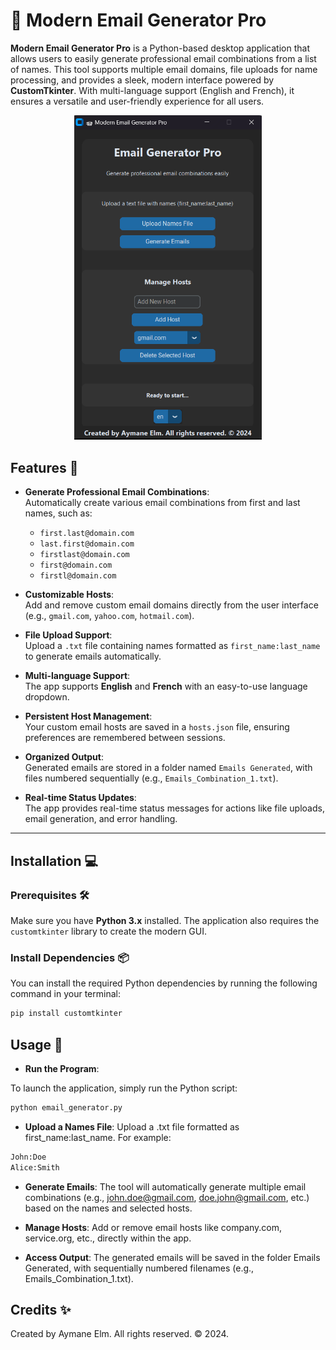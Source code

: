 # 📨 **Modern Email Generator Pro**

**Modern Email Generator Pro** is a Python-based desktop application that allows users to easily generate professional email combinations from a list of names. This tool supports multiple email domains, file uploads for name processing, and provides a sleek, modern interface powered by **CustomTkinter**. With multi-language support (English and French), it ensures a versatile and user-friendly experience for all users.

<div align="center">
<img src="img.png" alt="Modern Email Generator Pro" width="300" />
</div>

## Features 🚀

- **Generate Professional Email Combinations**:  
  Automatically create various email combinations from first and last names, such as:
  - `first.last@domain.com`
  - `last.first@domain.com`
  - `firstlast@domain.com`
  - `first@domain.com`
  - `firstl@domain.com`

- **Customizable Hosts**:  
  Add and remove custom email domains directly from the user interface (e.g., `gmail.com`, `yahoo.com`, `hotmail.com`).

- **File Upload Support**:  
  Upload a `.txt` file containing names formatted as `first_name:last_name` to generate emails automatically.

- **Multi-language Support**:  
  The app supports **English** and **French** with an easy-to-use language dropdown.

- **Persistent Host Management**:  
  Your custom email hosts are saved in a `hosts.json` file, ensuring preferences are remembered between sessions.

- **Organized Output**:  
  Generated emails are stored in a folder named `Emails Generated`, with files numbered sequentially (e.g., `Emails_Combination_1.txt`).

- **Real-time Status Updates**:  
  The app provides real-time status messages for actions like file uploads, email generation, and error handling.

---

## Installation 💻

### Prerequisites 🛠️

Make sure you have **Python 3.x** installed. The application also requires the `customtkinter` library to create the modern GUI.

### Install Dependencies 📦

You can install the required Python dependencies by running the following command in your terminal:

```bash
pip install customtkinter
```

## Usage 📝

- **Run the Program**:

To launch the application, simply run the Python script:

```bash
python email_generator.py
```

- **Upload a Names File**:
  Upload a .txt file formatted as first_name:last_name. For example:

```bash
John:Doe
Alice:Smith
```

- **Generate Emails**:
  The tool will automatically generate multiple email combinations (e.g., john.doe@gmail.com, doe.john@gmail.com, etc.) based on the names and selected hosts.

- **Manage Hosts**:
  Add or remove email hosts like company.com, service.org, etc., directly within the app.

- **Access Output**:
  The generated emails will be saved in the folder Emails Generated, with sequentially numbered filenames (e.g., Emails_Combination_1.txt).

## Credits ✨
Created by Aymane Elm. All rights reserved. © 2024.
